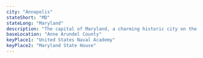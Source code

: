 ```yaml
---
city: "Annapolis"
stateShort: "MD"
stateLong: "Maryland"
description: "The capital of Maryland, a charming historic city on the Chesapeake Bay, home to the US Naval Academy and rich maritime history."
baseLocation: "Anne Arundel County"
keyPlace1: "United States Naval Academy"
keyPlace2: "Maryland State House"
---
```

